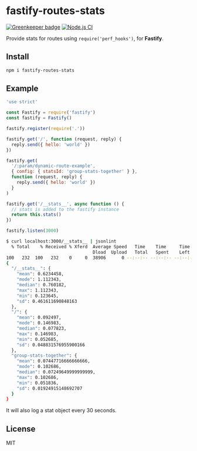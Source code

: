 # fastify-routes-stats

[![Greenkeeper badge](https://badges.greenkeeper.io/fastify/fastify-routes-stats.svg)](https://greenkeeper.io/) [![Node.js CI](https://github.com/fastify/fastify-routes-stats/fastify-routes-stats/workflows/Node.js%20CI/badge.svg)](https://github.com/fastify/fastify-routes-stats/fastify-routes-stats/actions)

Provide stats for routes using `require('perf_hooks')`, for **Fastify**.

## Install

```sh
npm i fastify-routes-stats
```

## Example

```js
'use strict'

const Fastify = require('fastify')
const fastify = Fastify()

fastify.register(require('.'))

fastify.get('/', function (request, reply) {
  reply.send({ hello: 'world' })
})

fastify.get(
  '/:param/dynamic-route-example',
  { config: { statsId: 'group-stats-together' } },
  function (request, reply) {
    reply.send({ hello: 'world' })
  }
)

fastify.get('/__stats__', async function () {
  // stats is added to the fastify instance
  return this.stats()
})

fastify.listen(3000)
```

```sh
$ curl localhost:3000/__stats__ | jsonlint
  % Total    % Received % Xferd  Average Speed   Time    Time     Time  Current
                                 Dload  Upload   Total   Spent    Left  Speed
100   232  100   232    0     0  38906      0 --:--:-- --:--:-- --:--:-- 46400
{
  "/__stats__": {
    "mean": 0.6234458,
    "mode": 1.112343,
    "median": 0.760182,
    "max": 1.112343,
    "min": 0.123645,
    "sd": 0.461611690848163
  },
  "/": {
    "mean": 0.092497,
    "mode": 0.146983,
    "median": 0.077823,
    "max": 0.146983,
    "min": 0.052685,
    "sd": 0.048831576955900166
  },
  "group-stats-together": {
    "mean": 0.07447716666666666,
    "mode": 0.102686,
    "median": 0.07249649999999999,
    "max": 0.102686,
    "min": 0.051836,
    "sd": 0.01924915148692707
  }
}
```

It will also log a stat object every 30 seconds.

## License

MIT
